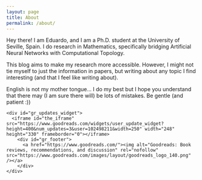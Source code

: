 ```yaml
---
layout: page
title: About
permalink: /about/
---
```



Hey there! I am Eduardo, and I am a Ph.D. student at the University of
Seville, Spain. I do research in Mathematics, specifically bridging
Artificial Neural Networks with Computational Topology.

This blog aims to make my research more accessible. However, I might
not tie myself to just the information in papers, but writing about
any topic I find interesting (and that I feel like writing about).

English is not my mother tongue... I do my best but I hope you
understand that there may (I am sure there will) be lots of
mistakes. Be gentle (and patient :))


<style>
#gr_updates_widget{
border-radius: 5px;
background-color:#fff;
border:solid #683205 10px;
-webkit-box-shadow: 0px 0px 4px 1px #595959,
inset 0px 0px 0px 1px #7D730B;
-moz-box-shadow: 0px 0px 4px 1px #595959,
inset 0px 0px 0px 1px #7D730B;
box-shadow: 0px 0px 4px 1px #595959,
inset 0px 0px 0px 1px #7D730B;
padding:15px 0 35px 15px;
width:250px;
height:330px;
}
#gr_footer{
margin-bottom:10px;
}
#gr_updates_widget p{
padding:0px;
margin:0;
font-size:14px;
}
#gr_footer img{
width:100px;
float:left;
}
#gr_updates_widget img{
	border-style:none;
}
</style>
	<div id="gr_updates_widget">
	  <iframe id="the_iframe" src="https://www.goodreads.com/widgets/user_update_widget?height=400&num_updates=3&user=102498211&width=250" width="248" height="330" frameborder="0"></iframe>
		<div id="gr_footer">
		  <a href="https://www.goodreads.com/"><img alt="Goodreads: Book reviews, recommendations, and discussion" rel="nofollow" src="https://www.goodreads.com/images/layout/goodreads_logo_140.png" /></a>
		</div>
	</div>
